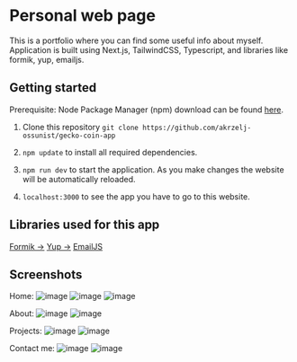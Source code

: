 # Personal web page

This is a portfolio where you can find some useful info about myself.
Application is built using Next.js, TailwindCSS, Typescript, and libraries like formik, yup, emailjs.

## Getting started

Prerequisite: Node Package Manager (npm) download can be found <a href="https://nodejs.org/en/download/">here</a>.

1. Clone this repository `git clone https://github.com/akrzelj-ossunist/gecko-coin-app`

2. `npm update` to install all required dependencies.

3. `npm run dev` to start the application. As you make changes the website will be automatically reloaded.

4. `localhost:3000` to see the app you have to go to this website.

## Libraries used for this app

<a href="https://formik.org/docs/overview">Formik -></a>
<a href="https://www.npmjs.com/package/yup">Yup -></a>
<a href="https://www.emailjs.com/docs/">EmailJS</a>

## Screenshots

Home:
![image]()
![image]()
![image]()

About:
![image]()
![image]()

Projects:
![image]()
![image]()

Contact me:
![image]()
![image]()

